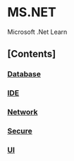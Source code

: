 # MS.NET
Microsoft .Net Learn

## [Contents]
### [Database](database/Database.md)
### [IDE](IDE/IDE.md)
### [Network](network/Network.md)
### [Secure](Secure/Secure.md)
### [UI](UI/UI.md)


